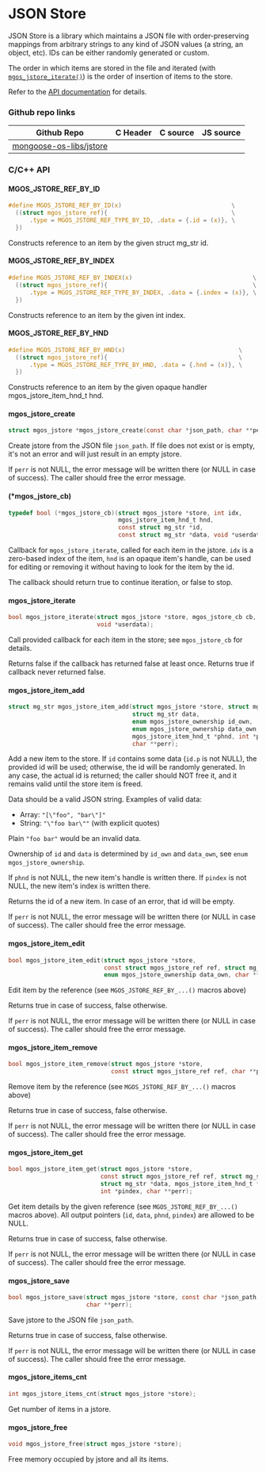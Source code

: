 # JSON Store

JSON Store is a library which maintains a JSON file with order-preserving
mappings from arbitrary strings to any kind of JSON values (a string, an
object, etc). IDs can be either randomly generated or custom.

The order in which items are stored in the file and iterated (with
[`mgos_jstore_iterate()`](https://mongoose-os.com/docs/api/mgos_jstore.h.html#mgos_jstore_iterate))
is the order of insertion of items to the store.

Refer to the [API documentation](https://mongoose-os.com/docs/api/mgos_jstore.h.html)
for details.

### Github repo links
| Github Repo | C Header | C source  | JS source |
| ----------- | -------- | --------  | ----------------- |
| [mongoose-os-libs/jstore](https://github.com/mongoose-os-libs/jstore) | &nbsp; | &nbsp;  | &nbsp;         |


### C/С++ API
#### MGOS_JSTORE_REF_BY_ID

```c
#define MGOS_JSTORE_REF_BY_ID(x)                               \
  ((struct mgos_jstore_ref){                                   \
      .type = MGOS_JSTORE_REF_TYPE_BY_ID, .data = {.id = (x)}, \
  })
```

Constructs reference to an item by the given struct mg_str id.
 
#### MGOS_JSTORE_REF_BY_INDEX

```c
#define MGOS_JSTORE_REF_BY_INDEX(x)                                  \
  ((struct mgos_jstore_ref){                                         \
      .type = MGOS_JSTORE_REF_TYPE_BY_INDEX, .data = {.index = (x)}, \
  })
```

Constructs reference to an item by the given int index.
 
#### MGOS_JSTORE_REF_BY_HND

```c
#define MGOS_JSTORE_REF_BY_HND(x)                                \
  ((struct mgos_jstore_ref){                                     \
      .type = MGOS_JSTORE_REF_TYPE_BY_HND, .data = {.hnd = (x)}, \
  })
```

Constructs reference to an item by the given opaque handler
mgos_jstore_item_hnd_t hnd.
 
#### mgos_jstore_create

```c
struct mgos_jstore *mgos_jstore_create(const char *json_path, char **perr);
```

Create jstore from the JSON file `json_path`. If file does not exist or
is empty, it's not an error and will just result in an empty jstore.

If `perr` is not NULL, the error message will be written there (or NULL
in case of success). The caller should free the error message.
 
#### (*mgos_jstore_cb)

```c
typedef bool (*mgos_jstore_cb)(struct mgos_jstore *store, int idx,
                               mgos_jstore_item_hnd_t hnd,
                               const struct mg_str *id,
                               const struct mg_str *data, void *userdata);
```

Callback for `mgos_jstore_iterate`, called for each item in the jstore.
`idx` is a zero-based index of the item, `hnd` is an opaque item's
handle, can be used for editing or removing it without having to look for
the item by the id.

The callback should return true to continue iteration, or false to stop.
 
#### mgos_jstore_iterate

```c
bool mgos_jstore_iterate(struct mgos_jstore *store, mgos_jstore_cb cb,
                         void *userdata);
```

Call provided callback for each item in the store; see `mgos_jstore_cb` for
details.

Returns false if the callback has returned false at least once. Returns true
if callback never returned false.
 
#### mgos_jstore_item_add

```c
struct mg_str mgos_jstore_item_add(struct mgos_jstore *store, struct mg_str id,
                                   struct mg_str data,
                                   enum mgos_jstore_ownership id_own,
                                   enum mgos_jstore_ownership data_own,
                                   mgos_jstore_item_hnd_t *phnd, int *pindex,
                                   char **perr);
```

Add a new item to the store. If `id` contains some data (`id.p` is not NULL),
the provided id will be used; otherwise, the id will be randomly generated.
In any case, the actual id is returned; the caller should NOT free it,
and it remains valid until the store item is freed.

Data should be a valid JSON string. Examples of valid data:

- Array: `"[\"foo", "bar\"]"`
- String: `"\"foo bar\""` (with explicit quotes)

Plain `"foo bar"` would be an invalid data.

Ownership of `id` and `data` is determined by `id_own` and `data_own`,
see `enum mgos_jstore_ownership`.

If `phnd` is not NULL, the new item's handle is written there.
If `pindex` is not NULL, the new item's index is written there.

Returns the id of a new item. In case of an error, that id will be empty.

If `perr` is not NULL, the error message will be written there (or NULL
in case of success). The caller should free the error message.
 
#### mgos_jstore_item_edit

```c
bool mgos_jstore_item_edit(struct mgos_jstore *store,
                           const struct mgos_jstore_ref ref, struct mg_str data,
                           enum mgos_jstore_ownership data_own, char **perr);
```

Edit item by the reference (see `MGOS_JSTORE_REF_BY_...()` macros above)

Returns true in case of success, false otherwise.

If `perr` is not NULL, the error message will be written there (or NULL
in case of success). The caller should free the error message.
 
#### mgos_jstore_item_remove

```c
bool mgos_jstore_item_remove(struct mgos_jstore *store,
                             const struct mgos_jstore_ref ref, char **perr);
```

Remove item by the reference (see `MGOS_JSTORE_REF_BY_...()` macros above)

Returns true in case of success, false otherwise.

If `perr` is not NULL, the error message will be written there (or NULL
in case of success). The caller should free the error message.
 
#### mgos_jstore_item_get

```c
bool mgos_jstore_item_get(struct mgos_jstore *store,
                          const struct mgos_jstore_ref ref, struct mg_str *id,
                          struct mg_str *data, mgos_jstore_item_hnd_t *phnd,
                          int *pindex, char **perr);
```

Get item details by the given reference (see `MGOS_JSTORE_REF_BY_...()`
macros above). All output pointers (`id`, `data`, `phnd`, `pindex`) are
allowed to be NULL.

Returns true in case of success, false otherwise.

If `perr` is not NULL, the error message will be written there (or NULL
in case of success). The caller should free the error message.
 
#### mgos_jstore_save

```c
bool mgos_jstore_save(struct mgos_jstore *store, const char *json_path,
                      char **perr);
```

Save jstore to the JSON file `json_path`.

Returns true in case of success, false otherwise.

If `perr` is not NULL, the error message will be written there (or NULL
in case of success). The caller should free the error message.
 
#### mgos_jstore_items_cnt

```c
int mgos_jstore_items_cnt(struct mgos_jstore *store);
```

Get number of items in a jstore.
 
#### mgos_jstore_free

```c
void mgos_jstore_free(struct mgos_jstore *store);
```

Free memory occupied by jstore and all its items.
 
